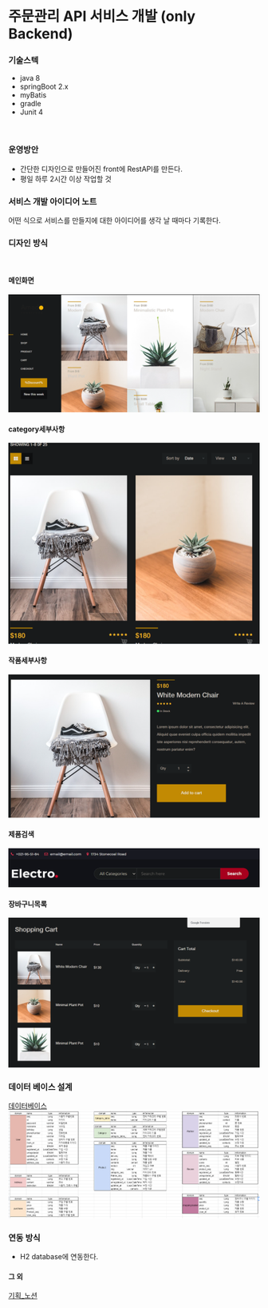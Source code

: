 # 주문관리 API 서비스 개발 (only Backend)

### 기술스텍
- java 8
- springBoot 2.x
- myBatis
- gradle
- Junit 4

<br>
 
### 운영방안
- 간단한 디자인으로 만들어진 front에 RestAPI를 만든다.
- 평일 하루 2시간 이상 작업할 것

### 서비스 개발 아이디어 노트
어떤 식으로 서비스를 만들지에 대한 아이디어를 생각 날 때마다 기록한다.

### 디자인 방식

<br>

#### 메인화면
![메인화면](./image/front메인화면.png)
#### category세부사항
![category세부사항](./image/category세부사항.png)
#### 작품세부사항
![작품세부사항](./image/작품세부사항.png)
#### 제품검색
![제품검색](./image/제품검색.png)
#### 장바구니목록
![장바구니목록](./image/장바구니목록.png)

### 데이터 베이스 설계

[데이터베이스](https://docs.google.com/spreadsheets/d/1t9n1QvaU6J57NBgoJRQk0sHx-0-bD1VrMOqUGE0-i-w/edit?usp=sharing)
![데이터베이스](./image/데이터베이스설계.png)

### 연동 방식
- H2 database에 연동한다.


#### 그 외

[기획_노션](https://www.notion.so/API-f69af0f2826a46e9a6368063e670b1fe)